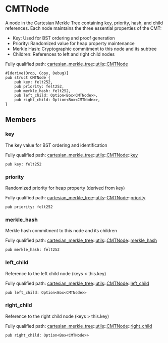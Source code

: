# CMTNode

A node in the Cartesian Merkle Tree containing key, priority, hash, and child references.
Each node maintains the three essential properties of the CMT:
- Key: Used for BST ordering and proof generation
- Priority: Randomized value for heap property maintenance
- Merkle Hash: Cryptographic commitment to this node and its subtree
- Children: References to left and right child nodes

Fully qualified path: [cartesian_merkle_tree](./cartesian_merkle_tree.md)::[utils](./cartesian_merkle_tree-utils.md)::[CMTNode](./cartesian_merkle_tree-utils-CMTNode.md)

<pre><code class="language-cairo">#[derive(Drop, Copy, Debug)]
pub struct CMTNode {
    pub key: felt252,
    pub priority: felt252,
    pub merkle_hash: felt252,
    pub left_child: Option&lt;Box&lt;CMTNode&gt;&gt;,
    pub right_child: Option&lt;Box&lt;CMTNode&gt;&gt;,
}</code></pre>

## Members

### key

The key value for BST ordering and identification

Fully qualified path: [cartesian_merkle_tree](./cartesian_merkle_tree.md)::[utils](./cartesian_merkle_tree-utils.md)::[CMTNode](./cartesian_merkle_tree-utils-CMTNode.md)::[key](./cartesian_merkle_tree-utils-CMTNode.md#key)

<pre><code class="language-cairo">pub key: felt252</code></pre>


### priority

Randomized priority for heap property (derived from key)

Fully qualified path: [cartesian_merkle_tree](./cartesian_merkle_tree.md)::[utils](./cartesian_merkle_tree-utils.md)::[CMTNode](./cartesian_merkle_tree-utils-CMTNode.md)::[priority](./cartesian_merkle_tree-utils-CMTNode.md#priority)

<pre><code class="language-cairo">pub priority: felt252</code></pre>


### merkle_hash

Merkle hash commitment to this node and its children

Fully qualified path: [cartesian_merkle_tree](./cartesian_merkle_tree.md)::[utils](./cartesian_merkle_tree-utils.md)::[CMTNode](./cartesian_merkle_tree-utils-CMTNode.md)::[merkle_hash](./cartesian_merkle_tree-utils-CMTNode.md#merkle_hash)

<pre><code class="language-cairo">pub merkle_hash: felt252</code></pre>


### left_child

Reference to the left child node (keys < this.key)

Fully qualified path: [cartesian_merkle_tree](./cartesian_merkle_tree.md)::[utils](./cartesian_merkle_tree-utils.md)::[CMTNode](./cartesian_merkle_tree-utils-CMTNode.md)::[left_child](./cartesian_merkle_tree-utils-CMTNode.md#left_child)

<pre><code class="language-cairo">pub left_child: Option&lt;Box&lt;CMTNode&gt;&gt;</code></pre>


### right_child

Reference to the right child node (keys > this.key)

Fully qualified path: [cartesian_merkle_tree](./cartesian_merkle_tree.md)::[utils](./cartesian_merkle_tree-utils.md)::[CMTNode](./cartesian_merkle_tree-utils-CMTNode.md)::[right_child](./cartesian_merkle_tree-utils-CMTNode.md#right_child)

<pre><code class="language-cairo">pub right_child: Option&lt;Box&lt;CMTNode&gt;&gt;</code></pre>


